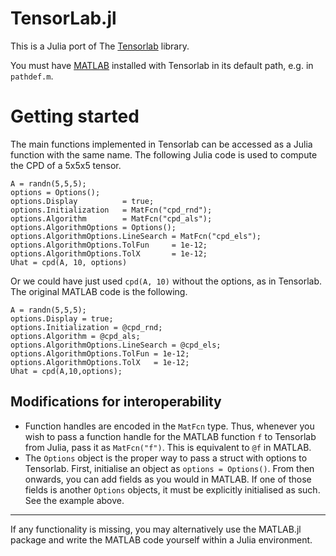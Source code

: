 TensorLab.jl
==============
This is a Julia port of The [Tensorlab](https://tensorlab.net) library.

You must have [MATLAB](https://www.mathworks.com/products/matlab.html) installed with Tensorlab in its default path, e.g. in `pathdef.m`.

# Getting started

The main functions implemented in Tensorlab can be accessed as a Julia function with the same name. The following Julia code is used to compute the CPD of a 5x5x5 tensor.

```
A = randn(5,5,5);
options = Options();
options.Display          = true;
options.Initialization   = MatFcn("cpd_rnd");
options.Algorithm        = MatFcn("cpd_als");
options.AlgorithmOptions = Options();
options.AlgorithmOptions.LineSearch = MatFcn("cpd_els");
options.AlgorithmOptions.TolFun     = 1e-12;
options.AlgorithmOptions.TolX       = 1e-12;
Uhat = cpd(A, 10, options)
```
Or we could have just used `cpd(A, 10)` without the options, as in Tensorlab.
The original MATLAB code is the following. 
```
A = randn(5,5,5);
options.Display = true; 
options.Initialization = @cpd_rnd; 
options.Algorithm = @cpd_als; 
options.AlgorithmOptions.LineSearch = @cpd_els; 
options.AlgorithmOptions.TolFun = 1e-12; 
options.AlgorithmOptions.TolX   = 1e-12; 
Uhat = cpd(A,10,options);
```

## Modifications for interoperability

- Function handles are encoded in the `MatFcn` type. Thus, whenever you wish to pass a function handle for the MATLAB function `f` to Tensorlab from Julia, pass it as `MatFcn("f")`. This is equivalent to `@f` in MATLAB.
- The `Options` object is the proper way to pass a struct with options to Tensorlab. First, initialise an object as `options = Options()`. From then onwards, you can add fields as you would in MATLAB. If one of those fields is another `Options` objects, it must be explicitly initialised as such. See the example above.

<hr>

If any functionality is missing, you may alternatively use the MATLAB.jl package and write the MATLAB code yourself within a Julia environment.

